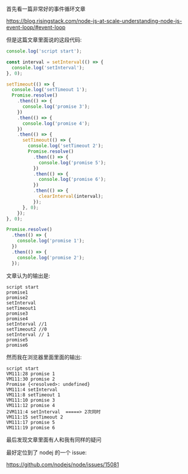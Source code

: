首先看一篇非常好的事件循环文章

https://blog.risingstack.com/node-js-at-scale-understanding-node-js-event-loop/#event-loop

但是这篇文章里面说的这段代码:

```javascript
console.log('script start');

const interval = setInterval(() => {
  console.log('setInterval');
}, 0);

setTimeout(() => {
  console.log('setTimeout 1');
  Promise.resolve()
    .then(() => {
      console.log('promise 3');
    })
    .then(() => {
      console.log('promise 4');
    })
    .then(() => {
      setTimeout(() => {
        console.log('setTimeout 2');
        Promise.resolve()
          .then(() => {
            console.log('promise 5');
          })
          .then(() => {
            console.log('promise 6');
          })
          .then(() => {
            clearInterval(interval);
          });
      }, 0);
    });
}, 0);

Promise.resolve()
  .then(() => {
    console.log('promise 1');
  })
  .then(() => {
    console.log('promise 2');
  });
```

文章认为的输出是:

```
script start
promise1
promise2
setInterval
setTimeout1
promise3
promise4
setInterval //1
setTimeout2 //0
setInterval // 1
promise5
promise6
```

然而我在浏览器里面里面的输出:

```
script start
VM111:28 promise 1
VM111:30 promise 2
Promise {<resolved>: undefined}
VM111:4 setInterval
VM111:8 setTimeout 1
VM111:10 promise 3
VM111:12 promise 4
2VM111:4 setInterval  =====> 2次同时
VM111:15 setTimeout 2
VM111:17 promise 5
VM111:19 promise 6
```

最后发现文章里面有人和我有同样的疑问

最好定位到了 nodej 的一个 issue:

https://github.com/nodejs/node/issues/15081
